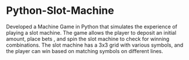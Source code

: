 # Python-Slot-Machine
Developed a Machine Game in Python that simulates the experience of playing a slot machine. The game allows the player to deposit an initial amount, place bets , and spin the slot machine to check for winning combinations. The slot machine has a 3x3 grid with various symbols, and the player can win based on matching symbols on different lines.
